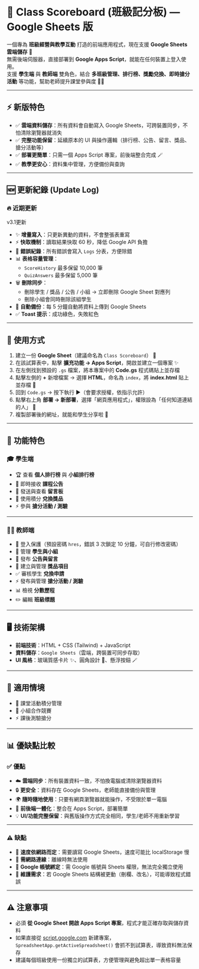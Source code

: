# 🌟 Class Scoreboard (班級記分板) — Google Sheets 版

一個專為 **班級經營與教學互動** 打造的前端應用程式，現在支援 **Google Sheets 雲端儲存** 🎉  
無需後端伺服器，直接部署到 **Google Apps Script**，就能在任何裝置上登入使用。  
支援 **學生端** 與 **教師端** 雙角色，結合 **多班級管理、排行榜、獎勵兌換、即時搶分活動** 等功能，幫助老師提升課堂參與度 🏫✨  

---

## ⚡ 新版特色
- ✅ **雲端資料儲存**：所有資料會自動寫入 Google Sheets，可跨裝置同步，不怕清除瀏覽器就消失  
- ✅ **完整功能保留**：延續原本的 UI 與操作邏輯（排行榜、公告、留言、獎品、搶分活動等）  
- ✅ **部署更簡單**：只需一個 Apps Script 專案，前後端整合完成 🪄  
- ✅ **教學更安心**：資料集中管理，方便備份與查詢  

---

## 🆕 更新紀錄 (Update Log)

### 🔥 近期更新
v3.1更新
- ✨ **增量寫入**：只更新異動的資料，不會整張表重寫  
- ⚡ **快取機制**：讀取結果快取 60 秒，降低 Google API 負擔  
- 📝 **錯誤紀錄**：所有錯誤會寫入 `Logs` 分表，方便除錯  
- 📊 **表格容量管理**：  
  - `ScoreHistory` 最多保留 10,000 筆  
  - `QuizAnswers` 最多保留 5,000 筆  
- 🗑 **刪除同步**：  
  - 刪除學生 / 獎品 / 公告 / 小組 → 立即刪除 Google Sheet 對應列  
  - 刪除小組會同時刪除該組學生  
- 🔄 **自動備份**：每 5 分鐘自動將資料上傳到 Google Sheets  
- ✅ **Toast 提示**：成功綠色，失敗紅色  

---

## 🔧 使用方式
1. 建立一份 **Google Sheet**（建議命名為 `Class Scoreboard`） 📑  
2. 在該試算表中，點擊 **擴充功能 → Apps Script**，開啟並建立一個專案 ✨  
3. 在左側找到預設的 `.gs` 檔案，將本專案中的 **Code.gs** 程式碼貼上並存檔  
4. 點擊左側的 **+** 新增檔案 → 選擇 **HTML**，命名為 `index`，將 **index.html** 貼上並存檔 🎨  
5. 回到 `Code.gs` → 按下執行 ▶️（會要求授權，依指示允許）  
6. 點擊右上角 **部署 → 新部署**，選擇「網頁應用程式」，權限設為「任何知道連結的人」 🔗  
7. 複製部署後的網址，就能和學生分享啦 🎉  

---

## 🚀 功能特色

### 🎓 學生端  
- 🏆 查看 **個人排行榜** 與 **小組排行榜**  
- 📢 即時接收 **課程公告**  
- 💬 發送與查看 **留言板**  
- 🎁 使用積分 **兌換獎品**  
- ⚡ 參與 **搶分活動 / 測驗**  

---

### 👩‍🏫 教師端  
- 🔐 登入保護（預設密碼 `hres`，錯誤 3 次鎖定 10 分鐘，可自行修改密碼）  
- 👥 管理 **學生與小組**  
- 📢 發布 **公告與留言**  
- 🎁 建立與管理 **獎品項目**  
- ✅ 審核學生 **兌換申請**  
- ⚡ 發布與管理 **搶分活動 / 測驗**  
- 📊 檢視 **分數歷程**  
- ✏️ 編輯 **班級標題**  

---

## 🖥 技術架構
- **前端技術**：HTML + CSS (Tailwind) + JavaScript  
- **資料儲存**：`Google Sheets`（雲端，跨裝置可同步存取）  
- **UI 風格**：玻璃質感卡片 ✨、圓角設計 🎨、懸浮按鈕 🪄  

---

## 🌟 適用情境
- 🏫 課堂活動積分管理  
- 🤝 小組合作競賽  
- ⚡ 課後測驗搶分  

---

## 📊 優缺點比較

### ✅ 優點
- ☁️ **雲端同步**：所有裝置資料一致，不怕換電腦或清除瀏覽器資料  
- 🔒 **更安全**：資料存在 Google Sheets，老師能直接備份與管理  
- 🌍 **隨時隨地使用**：只要有網頁瀏覽器就能操作，不受限於單一電腦  
- 🔧 **前後端一體化**：整合在 Apps Script，部署簡單  
- 💡 **UI/功能完整保留**：與舊版操作方式完全相同，學生/老師不用重新學習  

---

### ⚠️ 缺點
- 🚀 **速度依網路而定**：需要讀寫 Google Sheets，速度可能比 localStorage 慢  
- 📶 **需網路連線**：離線時無法使用  
- 📂 **Google 帳號綁定**：需 Google 帳號與 Sheets 權限，無法完全獨立使用  
- 🔧 **維護需求**：若 Google Sheets 結構被更動（刪欄、改名），可能導致程式錯誤  

---

## ⚠️ 注意事項
- 必須 **從 Google Sheet 開啟 Apps Script 專案**，程式才能正確存取與儲存資料  
- 如果直接從 [script.google.com](https://script.google.com) 新建專案，`SpreadsheetApp.getActiveSpreadsheet()` 會抓不到試算表，導致資料無法保存  
- 建議每個班級使用一份獨立的試算表，方便管理與避免超出單一表格容量  
